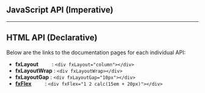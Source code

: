## JavaScript API (Imperative)


----

## HTML API (Declarative)

Below are the links to the documentation pages for each individual API:

* **fxLayout** &nbsp;&nbsp;&nbsp;&nbsp;&nbsp;&nbsp;&nbsp;&nbsp;: `<div fxLayout="column"></div>`
* **fxLayoutWrap**  : `<div fxLayoutWrap></div>`
* **fxLayoutGap** : `<div fxLayoutGap="10px"></div>`
* **[fxFlex](https://github.com/angular/flex-layout/wiki/fxFlex-API)** &nbsp;&nbsp;&nbsp;&nbsp;&nbsp;&nbsp;&nbsp;&nbsp;:  `<div fxFlex="1 2 calc(15em + 20px)"></div>`


